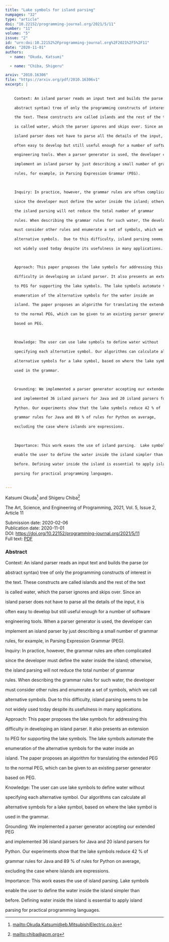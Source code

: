 ```yaml
---
title: "Lake symbols for island parsing"
numpages: "32"
type: "article"
doi: "10.22152/programming-journal.org/2021/5/11"
number: "11"
volume: "5"
issue: "2"
id: "urn:doi:10.22152%2Fprogramming-journal.org%2F2021%2F5%2F11"
date: "2020-11-01"
authors: 
  - name: "Okuda, Katsumi"

  - name: "Chiba, Shigeru"

arxiv: "2010.16306"
file: "https://arxiv.org/pdf/2010.16306v1"
excerpt: |
    
    
    Context: An island parser reads an input text and builds the parse (or
    
    abstract syntax) tree of only the programming constructs of interest in
    
    the text. These constructs are called islands and the rest of the text
    
    is called water, which the parser ignores and skips over. Since an
    
    island parser does not have to parse all the details of the input, it is
    
    often easy to develop but still useful enough for a number of software
    
    engineering tools. When a parser generator is used, the developer can
    
    implement an island parser by just describing a small number of grammar
    
    rules, for example, in Parsing Expression Grammar (PEG).
    
    
    
    Inquiry: In practice, however, the grammar rules are often complicated
    
    since the developer must define the water inside the island; otherwise,
    
    the island parsing will not reduce the total number of grammar
    
    rules. When describing the grammar rules for such water, the developer
    
    must consider other rules and enumerate a set of symbols, which we call
    
    alternative symbols.  Due to this difficulty, island parsing seems to be
    
    not widely used today despite its usefulness in many applications.
    
    
    
    Approach: This paper proposes the lake symbols for addressing this
    
    difficulty in developing an island parser. It also presents an extension
    
    to PEG for supporting the lake symbols. The lake symbols automate the
    
    enumeration of the alternative symbols for the water inside an
    
    island. The paper proposes an algorithm for translating the extended PEG
    
    to the normal PEG, which can be given to an existing parser generator
    
    based on PEG.
    
    
    
    Knowledge: The user can use lake symbols to define water without
    
    specifying each alternative symbol. Our algorithms can calculate all
    
    alternative symbols for a lake symbol, based on where the lake symbol is
    
    used in the grammar.
    
    
    
    Grounding: We implemented a parser generator accepting our extended PEG
    
    and implemented 36 island parsers for Java and 20 island parsers for
    
    Python. Our experiments show that the lake symbols reduce 42 % of
    
    grammar rules for Java and 89 % of rules for Python on average,
    
    excluding the case where islands are expressions.
    
    
    
    Importance: This work eases the use of island parsing.  Lake symbols
    
    enable the user to define the water inside the island simpler than
    
    before. Defining water inside the island is essential to apply island
    
    parsing for practical programming languages.
    

---
```

Katsumi Okuda[^1] and Shigeru Chiba[^2]

The Art, Science, and Engineering of Programming, 2021, Vol. 5, Issue 2, Article 11

Submission date: 2020-02-06  
Publication date: 2020-11-01  
DOI: <https://doi.org/10.22152/programming-journal.org/2021/5/11>  
Full text: [PDF](https://arxiv.org/pdf/2010.16306v1)  


### Abstract


Context: An island parser reads an input text and builds the parse (or

abstract syntax) tree of only the programming constructs of interest in

the text. These constructs are called islands and the rest of the text

is called water, which the parser ignores and skips over. Since an

island parser does not have to parse all the details of the input, it is

often easy to develop but still useful enough for a number of software

engineering tools. When a parser generator is used, the developer can

implement an island parser by just describing a small number of grammar

rules, for example, in Parsing Expression Grammar (PEG).



Inquiry: In practice, however, the grammar rules are often complicated

since the developer must define the water inside the island; otherwise,

the island parsing will not reduce the total number of grammar

rules. When describing the grammar rules for such water, the developer

must consider other rules and enumerate a set of symbols, which we call

alternative symbols.  Due to this difficulty, island parsing seems to be

not widely used today despite its usefulness in many applications.



Approach: This paper proposes the lake symbols for addressing this

difficulty in developing an island parser. It also presents an extension

to PEG for supporting the lake symbols. The lake symbols automate the

enumeration of the alternative symbols for the water inside an

island. The paper proposes an algorithm for translating the extended PEG

to the normal PEG, which can be given to an existing parser generator

based on PEG.



Knowledge: The user can use lake symbols to define water without

specifying each alternative symbol. Our algorithms can calculate all

alternative symbols for a lake symbol, based on where the lake symbol is

used in the grammar.



Grounding: We implemented a parser generator accepting our extended PEG

and implemented 36 island parsers for Java and 20 island parsers for

Python. Our experiments show that the lake symbols reduce 42 % of

grammar rules for Java and 89 % of rules for Python on average,

excluding the case where islands are expressions.



Importance: This work eases the use of island parsing.  Lake symbols

enable the user to define the water inside the island simpler than

before. Defining water inside the island is essential to apply island

parsing for practical programming languages.




[^1]: <mailto:Okuda.Katsumi@eb.MitsubishiElectric.co.jp>
[^2]: <mailto:chiba@acm.org>
